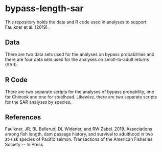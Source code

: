# bypass-length-sar
This repository holds the data and R code used in analyses to support Faulkner et al. (2019).

## Data
There are two data sets used for the analyses on bypass probabilities and there are four data sets used for the analyses on smolt-to-adult returns (SAR).

## R Code
There are two separate scripts for the analyses of bypass probability, one for Chinook and one for steelhead. Likewise, there are two separate scripts for the SAR analyses by species.


## References
Faulkner, JR, BL Bellerud, DL Widener, and RW Zabel. 2019. Associations among fish length, dam passage history, and survival to adulthood in two at-risk species of Pacific salmon. Transactions of the American Fisheries Society -- In Press
